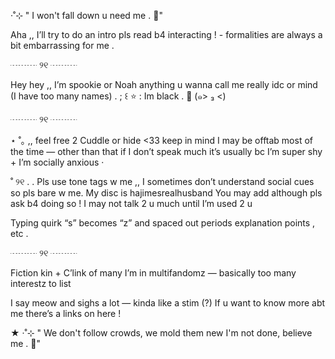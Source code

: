 ‧˚⊹ " I won't fall down u need me . 💛"


Aha ,, I’ll try to do an intro pls read b4 interacting ! - formalities are always a bit embarrassing for me .

┈┈┈ ୨୧ ┈┈┈


Hey hey ,, I’m spookie or Noah anything u wanna call me really idc or mind (I have too many names) .
; ꒰ ⭐️ : Im black  . 🪼
(๑> ₃ <)

┈┈┈ ୨୧ ┈┈┈

⋆ ˚｡ ,, feel free 2 Cuddle or hide <33 keep in mind I may be offtab most of the time — other than that if I don’t speak much it’s usually bc I’m super shy + I’m socially anxious
‧

˚ ୨୧ . . Pls use tone tags w me ,, I sometimes don’t understand social cues so pls bare w me. 
My disc is hajimesrealhusband You may add although pls ask b4 doing so ! I may not talk 2 u much until I’m used 2 u


Typing quirk “s” becomes “z” and spaced out periods explanation points , etc .

┈┈┈ ୨୧ ┈┈┈


Fiction kin + C’link of many
I’m in multifandomz — basically too many interestz to list


I say meow and sighs a lot — kinda like a stim (?)
If u want to know more abt me there’s a links on here !


★ ‧˚⊹ " We don't follow crowds, we mold them new
I'm not done, believe me . 🦴"
<!---
![IMG_5284](https://github.com/user-attachments/assets/d8fd22c4-8805-4bf7-9f2d-eab0913bd168)


--->
